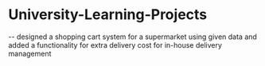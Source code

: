 # University-Learning-Projects

-- designed a shopping cart system for a supermarket using given data and added a functionality for extra delivery cost for in-house delivery management 
